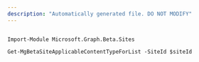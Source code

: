 ```yaml
---
description: "Automatically generated file. DO NOT MODIFY"
---
```


```powershellv2

Import-Module Microsoft.Graph.Beta.Sites

Get-MgBetaSiteApplicableContentTypeForList -SiteId $siteId

```